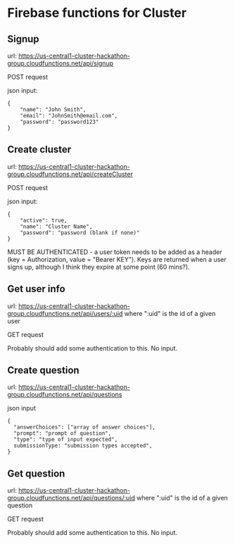 # Firebase functions for Cluster

## Signup
url:  https://us-central1-cluster-hackathon-group.cloudfunctions.net/api/signup

POST request

json input:
```
{
	"name": "John Smith",
	"email": "JohnSmith@email.com",
	"password": "password123"
}
```

## Create cluster
url: https://us-central1-cluster-hackathon-group.cloudfunctions.net/api/createCluster

POST request

json input:
```
{
	"active": true,
	"name": "Cluster Name",
	"password": "password (blank if none)"
}
```

MUST BE AUTHENTICATED - a user token needs to be added as a header (key = Authorization, value = "Bearer KEY"). Keys are returned when a user signs up, although I think they expire at some point (60 mins?).

## Get user info
url: https://us-central1-cluster-hackathon-group.cloudfunctions.net/api/users/:uid where ":uid" is the id of a given user

GET request

Probably should add some authentication to this. No input.

## Create question
url: https://us-central1-cluster-hackathon-group.cloudfunctions.net/api/questions

json input
```
{
  "answerChoices": ["array of answer choices"],
  "prompt": "prompt of question",
  "type": "type of input expected",
  submissionType: "submission types accepted",
}
```

## Get question
url: https://us-central1-cluster-hackathon-group.cloudfunctions.net/api/questions/:uid where ":uid" is the id of a given question

GET request

Probably should add some authentication to this. No input.
